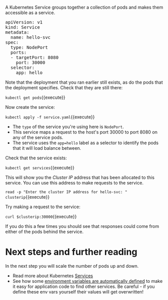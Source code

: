 A Kubernetes Service groups together a collection of pods and makes them accessible as a service.

<pre class="file" data-filename="service.yaml" data-target="replace">
apiVersion: v1
kind: Service
metadata:
  name: hello-svc
spec:
  type: NodePort
  ports:
  - targetPort: 8080
    port: 30000
  selector:
    app: hello
</pre>

Note that the deployment that you ran earlier still exists, as do the pods that the deployment specifies. Check that they are still there:

`kubectl get pods`{{execute}}

Now create the service:

`kubectl apply -f service.yaml`{{execute}}

* The `type` of the service you're using here is `NodePort`. 
* This service maps a request to the host's port 30000 to port 8080 on any of the service pods.
* The service uses the `app=hello` label as a selector to identify the pods that it will load balance between.

Check that the service exists:

`kubectl get services`{{execute}}

This will show you the *Cluster IP* address that has been allocated to this service. You can use this address to make requests to the service.

`read -p "Enter the cluster IP address for hello-svc: " clusterip`{{execute}}

Try making a request to the service:

`curl $clusterip:30000`{{execute}}

If you do this a few times you should see that responses could come from either of the pods behind the service.

# Next steps and further reading

In the next step you will scale the number of pods up and down.

* Read more about Kubernetes [Services](https://kubernetes.io/docs/concepts/services-networking/service/)
* See how some [environment variables are automatically defined](https://kubernetes.io/docs/concepts/services-networking/service/#discovering-services) to make it easy for application code to find other services. Be careful - if you define these env vars yourself their values will get overwritten!
